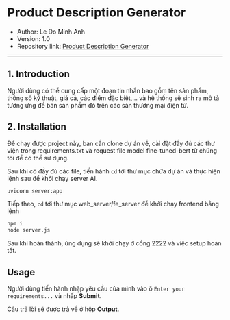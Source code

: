 # Product Description Generator

- Author: Le Do Minh Anh
- Version: 1.0
- Repository link: [Product Description Generator](https://github.com/lhem43/Product-Description-Generator)

---
## 1. Introduction

Người dùng có thể cung cấp một đoạn tin nhắn bao gồm tên sản phẩm, thông số kỹ thuật, giá cả, các điểm đặc biệt,... và hệ thống sẽ sinh ra mô tả tương ứng để bán sản phẩm đó trên các sàn thương mại điện tử.

## 2. Installation

Để chạy được project này, bạn cần clone dự án về, cài đặt đầy đủ các thư viện trong requirements.txt và request file model fine-tuned-bert từ chúng tôi để có thể sử dụng.

Sau khi có đầy đủ các file, tiến hành `cd` tới thư mục chứa dự án và thực hiện lệnh sau để khởi chạy server AI.

```bash
uvicorn server:app
```

Tiếp theo, `cd` tới thư mục web_server/fe_server để khởi chạy frontend bằng lệnh

```bash
npm i
node server.js
```

Sau khi hoàn thành, ứng dụng sẽ khởi chạy ở cổng 2222 và việc setup hoàn tất.

## Usage

Người dùng tiến hành nhập yêu cầu của mình vào ô `Enter your requirements...` và nhấp **Submit**.

Câu trả lời sẽ được trả về ở hộp **Output**.